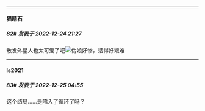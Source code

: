 

*****

####  猫睛石  
##### 82#       发表于 2022-12-24 21:27

散发外星人也太可爱了吧<img src="https://static.saraba1st.com/image/smiley/face2017/072.png" referrerpolicy="no-referrer">伪娘好惨，活得好艰难



*****

####  ls2021  
##### 83#       发表于 2022-12-25 04:55

这个结局……是陷入了循环了吗？

